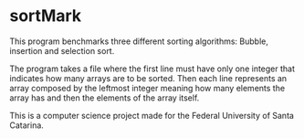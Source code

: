 # sortMark
This program benchmarks three different sorting algorithms: Bubble, insertion and selection sort.

The program takes a file where the first line must have only one integer that indicates how many arrays are to be sorted.
Then each line represents an array composed by the leftmost integer meaning how many elements the array has and then the elements of the array itself.

This is a computer science project made for the Federal University of Santa Catarina.
